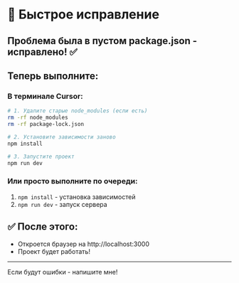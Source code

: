 # 🔧 Быстрое исправление

## Проблема была в пустом package.json - исправлено! ✅

## Теперь выполните:

### В терминале Cursor:

```bash
# 1. Удалите старые node_modules (если есть)
rm -rf node_modules
rm -rf package-lock.json

# 2. Установите зависимости заново
npm install

# 3. Запустите проект
npm run dev
```

### Или просто выполните по очереди:

1. `npm install` - установка зависимостей
2. `npm run dev` - запуск сервера

## ✅ После этого:
- Откроется браузер на http://localhost:3000
- Проект будет работать!

---

Если будут ошибки - напишите мне!

